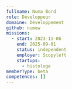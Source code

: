 ```yaml
---
fullname: Numa Bord
role: Développeur
domaine: Développement
github: numew
missions:
  - start: 2023-11-06
    end: 2025-09-01
    status: independent
    employer: Scopyleft
    startups:
      - histologe
memberType: beta
competences: []
---
```

